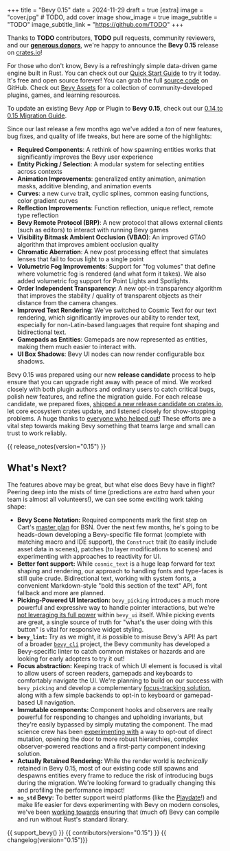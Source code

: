 +++
title = "Bevy 0.15"
date = 2024-11-29
draft = true
[extra]
image = "cover.jpg" # TODO, add cover image
show_image = true
image_subtitle = "TODO"
image_subtitle_link = "https://github.com/TODO"
+++

Thanks to **TODO** contributors, **TODO** pull requests, community reviewers, and our [**generous donors**](/donate), we're happy to announce the **Bevy 0.15** release on [crates.io](https://crates.io/crates/bevy)!

For those who don't know, Bevy is a refreshingly simple data-driven game engine built in Rust. You can check out our [Quick Start Guide](/learn/quick-start) to try it today. It's free and open source forever! You can grab the full [source code](https://github.com/bevyengine/bevy) on GitHub. Check out [Bevy Assets](https://bevyengine.org/assets) for a collection of community-developed plugins, games, and learning resources.

To update an existing Bevy App or Plugin to **Bevy 0.15**, check out our [0.14 to 0.15 Migration Guide](/learn/migration-guides/0-14-to-0-15/).

Since our last release a few months ago we've added a _ton_ of new features, bug fixes, and quality of life tweaks, but here are some of the highlights:

- **Required Components**: A rethink of how spawning entities works that significantly improves the Bevy user experience
- **Entity Picking / Selection**: A modular system for selecting entities across contexts
- **Animation Improvements**: generalized entity animation, animation masks, additive blending, and animation events
- **Curves**: a new `Curve` trait, cyclic splines, common easing functions, color gradient curves
- **Reflection Improvements**: Function reflection, unique reflect, remote type reflection
- **Bevy Remote Protocol (BRP)**: A new protocol that allows external clients (such as editors) to interact with running Bevy games
- **Visibility Bitmask Ambient Occlusion (VBAO)**: An improved GTAO algorithm that improves ambient occlusion quality
- **Chromatic Aberration**: A new post processing effect that simulates lenses that fail to focus light to a single point
- **Volumetric Fog Improvements**: Support for "fog volumes" that define where volumetric fog is rendered (and what form it takes). We also added volumetric fog support for Point Lights and Spotlights.
- **Order Independent Transparency**: A new opt-in transparency algorithm that improves the stability / quality of transparent objects as their distance from the camera changes.
- **Improved Text Rendering**: We've switched to Cosmic Text for our text rendering, which significantly improves our ability to render text, especially for non-Latin-based languages that require font shaping and bidirectional text.
- **Gamepads as Entities**: Gamepads are now represented as entities, making them much easier to interact with.
- **UI Box Shadows**: Bevy UI nodes can now render configurable box shadows.

Bevy 0.15 was prepared using our new **release candidate** process to help ensure that you can upgrade right away with peace of mind. We worked closely with both plugin authors and ordinary users to catch critical bugs, polish new features, and refine the migration guide. For each release candidate, we prepared fixes, [shipped a new release candidate on crates.io](https://crates.io/crates/bevy/versions?sort=date), let core ecosystem crates update, and listened closely for show-stopping problems. A huge thanks to [everyone who helped out](https://discord.com/channels/691052431525675048/1295069829740499015)! These efforts are a vital step towards making Bevy something that teams large and small can trust to work reliably.

<!-- more -->

{{ release_notes(version="0.15") }}

## What's Next?

The features above may be great, but what else does Bevy have in flight?
Peering deep into the mists of time (predictions are _extra_ hard when your team is almost all volunteers!), we can see some exciting work taking shape:

- **Bevy Scene Notation:** Required components mark the first step on Cart's [master plan](https://github.com/bevyengine/bevy/discussions/14437) for BSN. Over the next few months, he's going to be heads-down developing a Bevy-specific file format (complete with matching macro and IDE support), the `Construct` trait (to easily include asset data in scenes), patches (to layer modifications to scenes) and experimenting with approaches to reactivity for UI.
- **Better font support:** While `cosmic_text` is a huge leap forward for text shaping and rendering, our approach to handling fonts and type-faces is still quite crude. Bidirectional text, working with system fonts, a convenient Markdown-style "bold this section of the text" API, font fallback and more are planned.
- **Picking-Powered UI Interaction:** `bevy_picking` introduces a much more powerful and expressive way to handle pointer interactions, but we're [not leveraging its full power](https://github.com/bevyengine/bevy/issues/15550) within `bevy_ui` itself. While picking events are great, a single source of truth for "what's the user doing with this button" is vital for responsive widget styling.
- **`bevy_lint`:** Try as we might, it _is_ possible to misuse Bevy's API! As part of a broader [`bevy_cli`](https://github.com/theBevyFlock/bevy_cli) project, the Bevy community has developed a Bevy-specific linter to catch common mistakes or hazards and are looking for early adopters to try it out!
- **Focus abstraction:** Keeping track of which UI element is focused is vital to allow users of screen readers, gamepads and keyboards to comfortably navigate the UI. We're planning to build on our success with `bevy_picking` and develop a complementary [focus-tracking solution](https://github.com/bevyengine/bevy/issues/15378), along with a few simple backends to opt-in to keyboard or gamepad-based UI navigation.
- **Immutable components:** Component hooks and observers are really powerful for responding to changes and upholding invariants, but they're easily bypassed by simply mutating the component. The mad science crew has been [experimenting with](https://github.com/bevyengine/bevy/issues/16208) a way to opt-out of direct mutation, opening the door to more robust hierarchies, complex observer-powered reactions and a first-party component indexing solution.
- **Actually Retained Rendering:** While the render world is _technically_ retained in Bevy 0.15, most of our existing code still spawns and despawns entities every frame to reduce the risk of introducing bugs during the migration. We're looking forward to gradually changing this and profiling the performance impact!
- **`no_std` Bevy:** To better support weird platforms (like the [Playdate](https://play.date/)!) and make life easier for devs experimenting with Bevy on modern consoles, we've been [working towards](https://github.com/bevyengine/bevy/issues/15460) ensuring that (much of) Bevy can compile and run without Rust's standard library.

{{ support_bevy() }}
{{ contributors(version="0.15") }}
{{ changelog(version="0.15")}}
